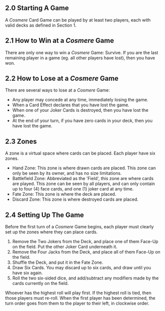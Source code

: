 ## 2.0 Starting A Game

A *Cosmere* Card Game can be played by at least two players, each with valid decks as defined in Section 1.

## 2.1 How to Win at a *Cosmere* Game

There are only one way to win a *Cosmere* Game: Survive. If you are the last remaining player in a game (eg. all other players have lost), then you have won.

## 2.2 How to Lose at a *Cosmere* Game

There are several ways to lose at a *Cosmere* Game:

- Any player may concede at any time, immediately losing the game.
- When a Card Effect declares that you have lost the game.
- When one of your Joker Cards is destroyed, then you have lost the game.
- At the end of your turn, if you have zero cards in your deck, then you have lost the game.

## 2.3 Zones

A zone is a virtual space where cards can be placed. Each player have six zones.

- Hand Zone: This zone is where drawn cards are placed. This zone can only be seen by its owner, and has no size limitations.
- Battlefield Zone: Abbreviated as the 'Field', this zone are where cards are played. This zone can be seen by all players, and can only contain up to four (4) face cards, and one (1) joker card at any time.
- Fate Zone: This zone is where the deck are placed.
- Discard Zone: This zone is where destroyed cards are placed.

## 2.4 Setting Up The Game

Before the first turn of a *Cosmere* Game begins, each player must clearly set up the zones where they can place cards.

1. Remove the Two Jokers from the Deck, and place one of them Face-Up on the field. Put the other Joker Card underneath it.
2. Remove the Four Jacks from the Deck, and place all of them Face-Up on the field.
3. Shuffle the Deck, and put it in the Fate Zone.
4. Draw Six Cards. You may discard up to six cards, and draw until you have six again.
5. Roll the two six-sided dice, and add/subtract any modifiers made by the cards currently on the field.

Whoever has the highest roll will play first. If the highest roll is tied, then those players must re-roll. When the first player has been determined, the turn order goes from them to the player to their left, in clockwise order.